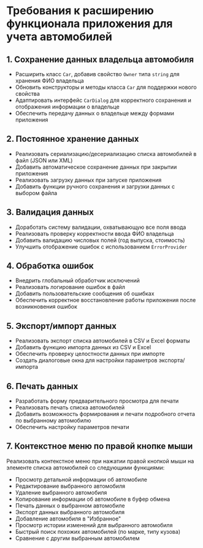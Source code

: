 # Требования к расширению функционала приложения для учета автомобилей

## 1. Сохранение данных владельца автомобиля

- Расширить класс `Car`, добавив свойство `Owner` типа `string` для хранения ФИО владельца
- Обновить конструкторы и методы класса `Car` для поддержки нового свойства
- Адаптировать интерфейс `CarDialog` для корректного сохранения и отображения информации о владельце
- Обеспечить передачу данных о владельце между формами приложения

## 2. Постоянное хранение данных

- Реализовать сериализацию/десериализацию списка автомобилей в файл (JSON или XML)
- Добавить автоматическое сохранение данных при закрытии приложения
- Реализовать загрузку данных при запуске приложения
- Добавить функции ручного сохранения и загрузки данных с выбором файла

## 3. Валидация данных

- Доработать систему валидации, охватывающую все поля ввода
- Реализовать проверку корректности ввода ФИО владельца
- Добавить валидацию числовых полей (год выпуска, стоимость)
- Улучшить отображение ошибок с использованием `ErrorProvider`

## 4. Обработка ошибок

- Внедрить глобальный обработчик исключений
- Реализовать логирование ошибок в файл
- Добавить пользовательские сообщения об ошибках
- Обеспечить корректное восстановление работы приложения после возникновения ошибок

## 5. Экспорт/импорт данных

- Реализовать экспорт списка автомобилей в CSV и Excel форматы
- Добавить функцию импорта данных из CSV и Excel
- Обеспечить проверку целостности данных при импорте
- Создать диалоговые окна для настройки параметров экспорта/импорта

## 6. Печать данных

- Разработать форму предварительного просмотра для печати
- Реализовать печать списка автомобилей
- Добавить возможность формирования и печати подробного отчета по выбранному автомобилю
- Обеспечить настройку параметров печати

## 7. Контекстное меню по правой кнопке мыши

Реализовать контекстное меню при нажатии правой кнопкой мыши на элементе списка автомобилей со следующими функциями:

- Просмотр детальной информации об автомобиле
- Редактирование выбранного автомобиля
- Удаление выбранного автомобиля
- Копирование информации об автомобиле в буфер обмена
- Печать данных о выбранном автомобиле
- Экспорт данных выбранного автомобиля
- Добавление автомобиля в "Избранное"
- Просмотр истории изменений для выбранного автомобиля
- Быстрый поиск похожих автомобилей (по марке, типу кузова)
- Сравнение с другим выбранным автомобилем
